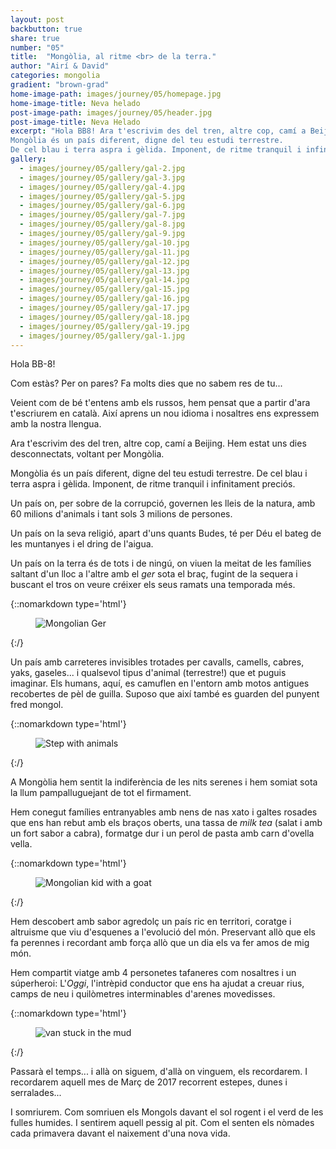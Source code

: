 ```yaml
---
layout: post
backbutton: true
share: true
number: "05"
title:  "Mongòlia, al ritme <br> de la terra."
author: "Airí & David"
categories: mongolia
gradient: "brown-grad"
home-image-path: images/journey/05/homepage.jpg
home-image-title: Neva helado
post-image-path: images/journey/05/header.jpg
post-image-title: Neva Helado
excerpt: "Hola BB8! Ara t'escrivim des del tren, altre cop, camí a Beijing. Hem estat uns dies desconnectats, voltant per Mongòlia.
Mongòlia és un país diferent, digne del teu estudi terrestre.   
De cel blau i terra aspra i gèlida. Imponent, de ritme tranquil i infinitament preciós."
gallery: 
  - images/journey/05/gallery/gal-2.jpg
  - images/journey/05/gallery/gal-3.jpg
  - images/journey/05/gallery/gal-4.jpg
  - images/journey/05/gallery/gal-5.jpg
  - images/journey/05/gallery/gal-6.jpg
  - images/journey/05/gallery/gal-7.jpg
  - images/journey/05/gallery/gal-8.jpg
  - images/journey/05/gallery/gal-9.jpg
  - images/journey/05/gallery/gal-10.jpg
  - images/journey/05/gallery/gal-11.jpg
  - images/journey/05/gallery/gal-12.jpg
  - images/journey/05/gallery/gal-13.jpg
  - images/journey/05/gallery/gal-14.jpg
  - images/journey/05/gallery/gal-15.jpg
  - images/journey/05/gallery/gal-16.jpg
  - images/journey/05/gallery/gal-17.jpg
  - images/journey/05/gallery/gal-18.jpg
  - images/journey/05/gallery/gal-19.jpg
  - images/journey/05/gallery/gal-1.jpg
---
```




Hola BB-8!

Com estàs? Per on pares? Fa molts dies que no sabem res de tu... 

Veient com de bé t'entens amb els russos, hem pensat que a partir d'ara t'escriurem en català. Així aprens un nou idioma i nosaltres ens expressem amb la nostra llengua. 

Ara t'escrivim des del tren, altre cop, camí a Beijing. Hem estat uns dies desconnectats, voltant per Mongòlia.

Mongòlia és un país diferent, digne del teu estudi terrestre. De cel blau i terra aspra i gèlida. Imponent, de ritme tranquil i infinitament preciós.

Un país on, per sobre de la corrupció, governen les lleis de la natura, amb 60 milions d'animals i tant sols 3 milions de persones. 

Un país on la seva religió, apart d'uns quants Budes, té per Déu el bateg de les muntanyes i el dring de l'aigua. 

Un país on la terra és de tots i de ningú, on viuen la meitat de les famílies saltant d'un lloc a l'altre amb el *ger* sota el braç, fugint de la sequera i buscant el tros on veure créixer els seus ramats una temporada més.

{::nomarkdown type='html'}
<figure>
	<img  class="lazy" src='{{ "images/journey/05/post-1.jpg" | prepend:site.baseurl }}' alt="Mongolian Ger">
</figure>
{:/}

Un país amb carreteres invisibles trotades per cavalls, camells, cabres, yaks, gaseles... i qualsevol tipus d'animal (terrestre!) que et puguis imaginar. Els humans, aquí, es camuflen en l'entorn amb motos antigues recobertes de pèl de guilla. Suposo que així també es guarden del punyent fred mongol. 

{::nomarkdown type='html'}
<figure>
	<img  class="lazy" src='{{ "images/journey/05/post-2.jpg" | prepend:site.baseurl }}' alt="Step with animals">
</figure>
{:/}

A Mongòlia hem sentit la indiferència de les nits serenes i hem somiat sota la llum pampalluguejant de tot el firmament.

Hem conegut famílies entranyables amb nens de nas xato i galtes rosades que ens han rebut amb els braços oberts, una tassa de *milk tea* (salat i amb un fort sabor a cabra), formatge dur i un perol de pasta amb carn d'ovella vella.

{::nomarkdown type='html'}
<figure>
	<img  class="lazy" src='{{ "images/journey/05/post-3.jpg" | prepend:site.baseurl }}' alt="Mongolian kid with a goat">
</figure>
{:/}

Hem descobert amb sabor agredolç un país ric en territori, coratge i altruisme que viu d'esquenes a l'evolució del món. Preservant allò que els fa perennes i recordant amb força allò que un dia els va fer amos de mig món.

Hem compartit viatge amb 4 personetes tafaneres com nosaltres i un súperheroi: L'_Oggi_, l'intrèpid conductor que ens ha ajudat a creuar rius, camps de neu i quilòmetres interminables d'arenes movedisses.

{::nomarkdown type='html'}
<figure>
	<img  class="lazy" src='{{ "images/journey/05/post-4.jpg" | prepend:site.baseurl }}' alt="van stuck in the mud">
</figure>
{:/}

Passarà el temps... i allà on siguem, d'allà on vinguem, els recordarem. I recordarem aquell mes de Març de 2017 recorrent estepes, dunes i serralades...

I somriurem. Com somriuen els Mongols davant el sol rogent i el verd de les fulles humides. I sentirem aquell pessig al pit. Com el senten els nòmades cada primavera davant el naixement d'una nova vida.
 
 